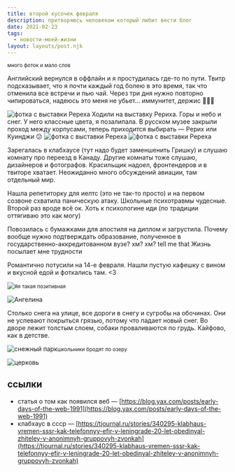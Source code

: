 ```yaml
---
title: второй кусочек февраля
description: притворяюсь человеком который любит вести блог
date: 2021-02-23
tags:
  - новости-моей-жизни
layout: layouts/post.njk
---
```


<small>много фоток и мало слов</small>

Английский вернулся в оффлайн и я простудилась где-то по пути. Твитр подсказывает, что я почти каждый год болею в это время, так что отменила все встречи и пью чай. Через три дня нужно повторно чипироваться, надеюсь это меня не убьет... иммунитет, держис 🦾🦾🦾

![фотка с выставки Ререха](../../../img/roer-news.jpg)
Ходили на выставку Рериха. Горы и небо и снег. У него классные цвета, я позалипала.
В русском музее закрыли проход между корпусами, теперь приходится выбирать — Рерих или Куинджи 😕
![фотка с выставки Ререха](../../../img/roerich.jpg)
![фотка с выставки Ререха](../../../img/me-roer.jpg)


Зарегалась в клабхаусе (тут надо будет заменшенить Гришку) и слушаю комнату про переезд в Канаду. Другие комнаты тоже слушаю, дизайнеров и фотографов. Красильщик надоел, фронтендеров и в твиторе хватает. Неожиданно много обсуждений авиации, там отдельный мир.

Нашла репетиторку для иелтс (это не так-то просто) и на первом созвоне схватила паническую атаку. Школьные психотравмы чудесные. Второй раз вроде всё ок. Хоть к психологине иди (по традиции оттягиваю это как могу)

Повозилась с бумажками для апостиля на диплом и загрустила. Почему вообще нужно подтверждать образование, полученное в государственно-аккредитованном вузе? хм? хм? tell me that
Жизнь посылает мне трудности

Романтично потусили на 14-е февраля. Нашли пустую кафешку с вином и вкусной едой и фоткались там. <3

![я](../../../img/me-rokko.jpg)<small>я такая позитивная</small>

![Ангелина](../../../img/ang.jpg)


Столько снега на улице, все дороги в снегу и сугробы на обочинах. Они не успевают покрыться грязью, потому что падает новый снег. Во дворе лежит толстым слоем, собаки проваливаются по грудь. Кайфово, как в детстве. 

![снежный парк](../../../img/snowypark.jpg)<small>школьники бродят по озеру</small>


![церковь](../../../img/church.jpg)


## ссылки

- статья о том как появился веб — [https://blog.yax.com/posts/early-days-of-the-web-1991](https://blog.yax.com/posts/early-days-of-the-web-1991)
- клабхаус в ссср — [https://tjournal.ru/stories/340295-klabhaus-vremen-sssr-kak-telefonnyy-efir-v-leningrade-20-let-obedinyal-zhiteley-v-anonimnyh-gruppovyh-zvonkah](https://tjournal.ru/stories/340295-klabhaus-vremen-sssr-kak-telefonnyy-efir-v-leningrade-20-let-obedinyal-zhiteley-v-anonimnyh-gruppovyh-zvonkah)


